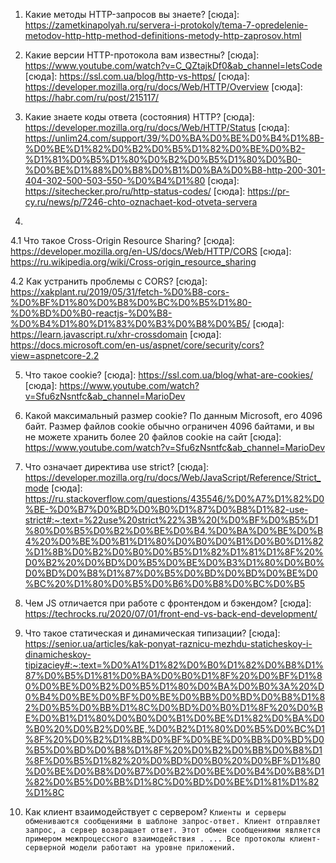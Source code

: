 1. Какие методы HTTP-запросов вы знаете? 
[сюда]: https://zametkinapolyah.ru/servera-i-protokoly/tema-7-opredelenie-metodov-http-http-method-definitions-metody-http-zaprosov.html

2. Какие версии HTTP-протокола вам известны? 
[сюда]: https://www.youtube.com/watch?v=C_QZtajkDf0&ab_channel=letsCode
[сюда]: https://ssl.com.ua/blog/http-vs-https/
[сюда]: https://developer.mozilla.org/ru/docs/Web/HTTP/Overview
[сюда]: https://habr.com/ru/post/215117/

3. Какие знаете коды ответа (состояния) HTTP?
[сюда]: https://developer.mozilla.org/ru/docs/Web/HTTP/Status
[сюда]: https://unlim24.com/support/39/%D0%BA%D0%BE%D0%B4%D1%8B-%D0%BE%D1%82%D0%B2%D0%B5%D1%82%D0%BE%D0%B2-%D1%81%D0%B5%D1%80%D0%B2%D0%B5%D1%80%D0%B0-%D0%BE%D1%88%D0%B8%D0%B1%D0%BA%D0%B8-http-200-301-404-302-500-503-550-%D0%B4%D1%80
[сюда]: https://sitechecker.pro/ru/http-status-codes/
[сюда]: https://pr-cy.ru/news/p/7246-chto-oznachaet-kod-otveta-servera

4. 
4.1 Что такое Cross-Origin Resource Sharing? 
[сюда]: https://developer.mozilla.org/en-US/docs/Web/HTTP/CORS
[сюда]: https://ru.wikipedia.org/wiki/Cross-origin_resource_sharing

4.2 Как устранить проблемы с CORS?
[сюда]: https://xakplant.ru/2019/05/31/fetch-%D0%B8-cors-%D0%BF%D1%80%D0%B8%D0%BC%D0%B5%D1%80-%D0%BD%D0%B0-reactjs-%D0%B8-%D0%B4%D1%80%D1%83%D0%B3%D0%B8%D0%B5/
[сюда]: https://learn.javascript.ru/xhr-crossdomain
[сюда]: https://docs.microsoft.com/en-us/aspnet/core/security/cors?view=aspnetcore-2.2

5. Что такое cookie?
[сюда]: https://ssl.com.ua/blog/what-are-cookies/
[сюда]: https://www.youtube.com/watch?v=Sfu6zNsntfc&ab_channel=MarioDev

6. Какой максимальный размер cookie?
По данным Microsoft, его 4096 байт. Размер файлов cookie обычно ограничен 4096 байтами, и вы не можете хранить более 20 файлов cookie на сайт
[сюда]: https://www.youtube.com/watch?v=Sfu6zNsntfc&ab_channel=MarioDev

7. Что означает директива use strict?
[сюда]: https://developer.mozilla.org/ru/docs/Web/JavaScript/Reference/Strict_mode
[сюда]: https://ru.stackoverflow.com/questions/435546/%D0%A7%D1%82%D0%BE-%D0%B7%D0%BD%D0%B0%D1%87%D0%B8%D1%82-use-strict#:~:text=%22use%20strict%22%3B%20(%D0%BF%D0%B5%D1%80%D0%B5%D0%B2%D0%BE%D0%B4,%D0%BA%D0%BE%D0%B4%20%D0%BE%D0%B1%D1%80%D0%B0%D0%B1%D0%B0%D1%82%D1%8B%D0%B2%D0%B0%D0%B5%D1%82%D1%81%D1%8F%20%D0%B2%20%D0%BD%D0%B5%D0%BE%D0%B3%D1%80%D0%B0%D0%BD%D0%B8%D1%87%D0%B5%D0%BD%D0%BD%D0%BE%D0%BC%20%D1%80%D0%B5%D0%B6%D0%B8%D0%BC%D0%B5

8. Чем JS отличается при работе с фронтендом и бэкендом?
[сюда]: https://techrocks.ru/2020/07/01/front-end-vs-back-end-development/

9. Что такое статическая и динамическая типизации?
[сюда]: https://senior.ua/articles/kak-ponyat-raznicu-mezhdu-staticheskoy-i-dinamicheskoy-tipizaciey#:~:text=%D0%A1%D1%82%D0%B0%D1%82%D0%B8%D1%87%D0%B5%D1%81%D0%BA%D0%B0%D1%8F%20%D0%BF%D1%80%D0%BE%D0%B2%D0%B5%D1%80%D0%BA%D0%B0%3A%20%D0%B4%D0%BE%D0%BF%D0%BE%D0%BB%D0%BD%D0%B8%D1%82%D0%B5%D0%BB%D1%8C%D0%BD%D0%B0%D1%8F%20%D0%BE%D0%B1%D1%80%D0%B0%D0%B1%D0%BE%D1%82%D0%BA%D0%B0%20%D0%B2%D0%BE,%D0%B2%D1%80%D0%B5%D0%BC%D1%8F%20%D0%B2%D1%8B%D0%BF%D0%BE%D0%BB%D0%BD%D0%B5%D0%BD%D0%B8%D1%8F%20%D0%B2%D0%BB%D0%B8%D1%8F%D0%B5%D1%82%20%D0%BD%D0%B0%20%D0%BF%D1%80%D0%BE%D0%B8%D0%B7%D0%B2%D0%BE%D0%B4%D0%B8%D1%82%D0%B5%D0%BB%D1%8C%D0%BD%D0%BE%D1%81%D1%82%D1%8C

10. Как клиент взаимодействует с сервером?
``` Клиенты и серверы обмениваются сообщениями в шаблоне запрос-ответ. Клиент отправляет запрос, а сервер возвращает ответ. Этот обмен сообщениями является примером межпроцессного взаимодействия . ... Все протоколы клиент-серверной модели работают на уровне приложений. ```
